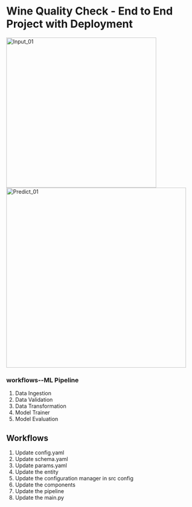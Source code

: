 # Wine Quality Check - End to End Project with Deployment

<img width="397" alt="Input_01" src="https://github.com/user-attachments/assets/2a9b0e66-2908-40c6-9821-1fb8e972d07b" />
<img width="476" alt="Predict_01" src="https://github.com/user-attachments/assets/4574c2c1-3430-4995-93d6-20bd32c6a243" />

### workflows--ML Pipeline

1. Data Ingestion
2. Data Validation
3. Data Transformation
4. Model Trainer
5. Model Evaluation

## Workflows

1. Update config.yaml
2. Update schema.yaml
3. Update params.yaml
4. Update the entity
5. Update the configuration manager in src config
6. Update the components
7. Update the pipeline 
8. Update the main.py
